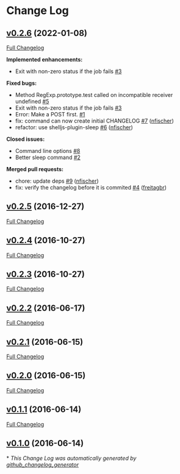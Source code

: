 # Change Log

## [v0.2.6](https://github.com/shelljs/changelog/tree/v0.2.6) (2022-01-08)
[Full Changelog](https://github.com/shelljs/changelog/compare/v0.2.5...v0.2.6)

**Implemented enhancements:**

- Exit with non-zero status if the job fails [\#3](https://github.com/shelljs/changelog/issues/3)

**Fixed bugs:**

- Method RegExp.prototype.test called on incompatible receiver undefined [\#5](https://github.com/shelljs/changelog/issues/5)
- Exit with non-zero status if the job fails [\#3](https://github.com/shelljs/changelog/issues/3)
- Error: Make a POST first. [\#1](https://github.com/shelljs/changelog/issues/1)
- fix: command can now create initial CHANGELOG [\#7](https://github.com/shelljs/changelog/pull/7) ([nfischer](https://github.com/nfischer))
- refactor: use shelljs-plugin-sleep [\#6](https://github.com/shelljs/changelog/pull/6) ([nfischer](https://github.com/nfischer))

**Closed issues:**

- Command line options [\#8](https://github.com/shelljs/changelog/issues/8)
- Better sleep command [\#2](https://github.com/shelljs/changelog/issues/2)

**Merged pull requests:**

- chore: update deps [\#9](https://github.com/shelljs/changelog/pull/9) ([nfischer](https://github.com/nfischer))
- fix: verify the changelog before it is commited [\#4](https://github.com/shelljs/changelog/pull/4) ([freitagbr](https://github.com/freitagbr))

## [v0.2.5](https://github.com/shelljs/changelog/tree/v0.2.5) (2016-12-27)
[Full Changelog](https://github.com/shelljs/changelog/compare/v0.2.4...v0.2.5)

## [v0.2.4](https://github.com/shelljs/changelog/tree/v0.2.4) (2016-10-27)
[Full Changelog](https://github.com/shelljs/changelog/compare/v0.2.3...v0.2.4)

## [v0.2.3](https://github.com/shelljs/changelog/tree/v0.2.3) (2016-10-27)
[Full Changelog](https://github.com/shelljs/changelog/compare/v0.2.2...v0.2.3)

## [v0.2.2](https://github.com/shelljs/changelog/tree/v0.2.2) (2016-06-17)
[Full Changelog](https://github.com/shelljs/changelog/compare/v0.2.1...v0.2.2)

## [v0.2.1](https://github.com/shelljs/changelog/tree/v0.2.1) (2016-06-15)
[Full Changelog](https://github.com/shelljs/changelog/compare/v0.2.0...v0.2.1)

## [v0.2.0](https://github.com/shelljs/changelog/tree/v0.2.0) (2016-06-15)
[Full Changelog](https://github.com/shelljs/changelog/compare/v0.1.1...v0.2.0)

## [v0.1.1](https://github.com/shelljs/changelog/tree/v0.1.1) (2016-06-14)
[Full Changelog](https://github.com/shelljs/changelog/compare/v0.1.0...v0.1.1)

## [v0.1.0](https://github.com/shelljs/changelog/tree/v0.1.0) (2016-06-14)


\* *This Change Log was automatically generated by [github_changelog_generator](https://github.com/skywinder/Github-Changelog-Generator)*